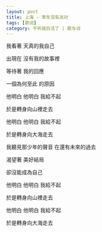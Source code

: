 ```yaml
---
layout: post
title: 上海 - 草东没有派对
tags: [歌词]
category: 不听就白活了 | 歌与词
---
```


我看著 天真的我自己

出現在 沒有我的故事裡

等待著 我的回應

一個為何至此 的原因

他明白 他明白 我給不起

於是轉身向山裡走去

他明白 他明白 我給不起

於是轉身向大海走去

我聽見那少年的聲音 在還有未來的過去

渴望著 美好結局

卻沒能成為自己

他明白 他明白 我給不起

於是轉身向山裡走去

他明白 他明白 我給不起

於是轉身向大海走去
